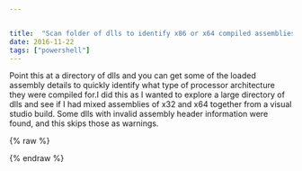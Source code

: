 ```yaml
---


title:  "Scan folder of dlls to identify x86 or x64 compiled assemblies"
date: 2016-11-22
tags: ["powershell"]
---
```


Point this at a directory of dlls and you can get some of the loaded assembly details to quickly identify what type of processor architecture they were compiled for.I did this as I wanted to explore a large directory of dlls and see if I had mixed assemblies of x32 and x64 together from a visual studio build.
Some dlls with invalid assembly header information were found, and this skips those as warnings.

{% raw %}
 <script src="https://gist.github.com/sheldonhull/ab1a65ce636231e72214dc1acad30f6d.js"></script>
{% endraw %}
